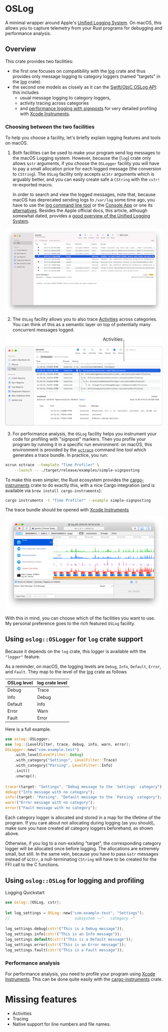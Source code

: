 # OSLog

<!-- cargo-sync-readme start -->

A minimal wrapper around Apple's [Unified Logging System]. On macOS, this
allows you to capture telemetry from your Rust programs for debugging and
performance analysis.


## Overview

This crate provides two facilities:

- the first one focuses on compatibility with the [log] crate and
thus provides only message logging to category loggers (named "targets" in
the [log] crate).
- the second one models as closely as it can the [Swift/ObjC OSLog API]:
this includes
  - usual message logging to category loggers,
  - activity tracing across categories
  - and [performance logging with signposts] for very detailed profiling
  with [Xcode Instruments].


### Choosing between the two facilities

To help you choose a facility, let's briefly explain logging features and
tools on macOS.

1. Both facilities can be used to make your program send log messages to
   the macOS Logging system. However, because the [`log`] crate only
   allows `&str` arguments, if you choose the `OSLogger` facility you will
   have to pay a small allocation price for each logged message (the
   conversion to `CString`). The `OSLog` facility only accepts `&CStr`
   arguments which is arguably better, and you can easily create safe
   a `CString` with the `cstr!` re-exported macro.

   In order to search and view the logged messages, note that, because
   macOS has deprecated sending logs to `/var/log` some time ago, you have
   to use the [log command line tool] or the [Console App] or one its
   [alternatives]. Besides the Apple official docs, this article, although
   somewhat dated, provides a [good overview of the Unified Logging
   System].

![Console App Window](https://raw.githubusercontent.com/u0xy/oslog/screenshots/screenshots/console-app.png)

2. The `OSLog` facility allows you to also trace [Activities] across
   categories. You can think of this as a semantic layer on top of
   potentially many concurrent messages logged.

![Console App Activities](https://raw.githubusercontent.com/u0xy/oslog/screenshots/screenshots/console-app-activities.png)

3. For performance analysis, the `OSLog` facility helps you instrument
   your code for profiling with "signpost" markers. Then you profile your
   program by running it in a specific run environment: on macOS, this
   environment is provided by the [`xctrace`] command line tool which
   generates a trace bundle. In practice, you run:

```sh
xcrun xctrace --template "Time Profiler" \
    --launch -- ./target/release/examples/simple-signposting
```

To make this even simpler, the Rust ecosystem provides the
[cargo-instruments] crate to do exactly this, with a nice Cargo
integration (and is available via `brew install cargo-instruments`):

```sh
cargo instruments -t "Time Profiler" --example simple-signposting
```

The trace bundle should be opened with [Xcode Instruments]

![Instruments Systrace Profiler](https://raw.githubusercontent.com/u0xy/oslog/screenshots/screenshots/instruments-system-trace.png)

With this in mind, you can choose which of the facilities you want to use.
My personal preference goes to the rich featured `OSLog` facility.


## Using `oslog::OSLogger` for `log` crate support

Because it depends on the `log` crate, this logger is available with the
`"logger"` feature.

As a reminder, on macOS, the logging levels are `Debug`, `Info`,
`Default`, `Error`, and `Fault`. They map to the level of the [log] crate
as follows

| OSLog level | log crate level |
| ---         | ---             |
| Debug       | Trace           |
| Info        | Debug           |
| Default     | Info            |
| Error       | Warn            |
| Fault       | Error           |

Here is a full example.

```rust
use oslog::OSLogger;
use log::{LevelFilter, trace, debug, info, warn, error};
OSLogger::new("com.example.test")
    .with_level(LevelFilter::Debug)
    .with_category("Settings", LevelFilter::Trace)
    .with_category("Parsing", LevelFilter::Info)
    .init()
    .unwrap();

trace!(target: "Settings", "Debug message to the `Settings` category");
debug!("Info message with no category");
info!(target: "Parsing", "Default message to the `Parsing` category");
warn!("Error message with no category");
error!("Fault message with no category");
```

Each category logger is allocated and stored in a map for the lifetime of
the program. If you care about not allocating during logging (as you
should), make sure you have created all category loggers beforehand, as
shown above.

Otherwise, if you log to a non-existing "target", the corresponding
category logger will be allocated once before logging. The allocations are
extremely small, but still. In the same vein, because you have to pass
`&str` messages instead of `&CStr`, a null-terminating `CString` will have
to be created for the FFI call to the C functions.


## Using `oslog::OSLog` for logging and profiling

Logging Quickstart

```rust
use oslog::{OSLog, cstr};

let log_settings = OSLog::new("com.example.test", "Settings");
//                             subsystem ~~^   category ~^

log_settings.debug(cstr!("This is a Debug message"));
log_settings.info(cstr!("This is an Info message"));
log_settings.default(cstr!("This is a Default message"));
log_settings.error(cstr!("This is an Error message"));
log_settings.fault(cstr!("This is a Fault message"));
```


### Performance analysis

For performance analysis, you need to profile your program using [Xcode
Instruments]. This can be done quite easily with the [cargo-instruments]
crate.


# Missing features

* Activities
* Tracing
* Native support for line numbers and file names.

[Unified Logging System]: https://developer.apple.com/documentation/os/logging
[Swift/ObjC OSLog API]: https://developer.apple.com/documentation/os/logging
[Console App]: https://support.apple.com/guide/console/welcome/mac
[alternatives]: https://eclecticlight.co/consolation-t2m2-and-log-utilities/
[Activities]: https://developer.apple.com/documentation/os/logging/collecting_log_messages_in_activities
[log command line tool]: https://developer.apple.com/documentation/os/logging/viewing_log_messages
[log]: https://docs.rs/log
[cargo-instruments]: https://crates.io/crates/cargo-instruments
[performance logging with signposts]: https://developer.apple.com/videos/play/wwdc2018/405/
[Xcode Instruments]: https://developer.apple.com/library/archive/documentation/ToolsLanguages/Conceptual/Xcode_Overview/MeasuringPerformance.html
[`xctrace`]: https://developer.apple.com/documentation/xcode-release-notes/xcode-12-release-notes
[good overview of the Unified Logging System]: https://eclecticlight.co/2018/03/19/macos-unified-log-1-why-what-and-how/


<!-- cargo-sync-readme end -->
